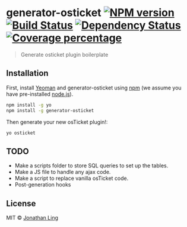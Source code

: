 # generator-osticket [![NPM version][npm-image]][npm-url] [![Build Status][travis-image]][travis-url] [![Dependency Status][daviddm-image]][daviddm-url] [![Coverage percentage][coveralls-image]][coveralls-url]
> Generate osticket plugin boilerplate

## Installation

First, install [Yeoman](http://yeoman.io) and generator-osticket using [npm](https://www.npmjs.com/) (we assume you have pre-installed [node.js](https://nodejs.org/)).

```bash
npm install -g yo
npm install -g generator-osticket
```

Then generate your new osTicket plugin!:

```bash
yo osticket
```

## TODO

* Make a scripts folder to store SQL queries to set up the tables.
* Make a JS file to handle any ajax code.
* Make a script to replace vanilla osTicket code.
* Post-generation hooks


## License

MIT © [Jonathan Ling](https://jonathanling.net)


[npm-image]: https://badge.fury.io/js/generator-osticket.svg
[npm-url]: https://npmjs.org/package/generator-osticket
[travis-image]: https://travis-ci.org/colonelpopcorn/generator-osticket.svg?branch=master
[travis-url]: https://travis-ci.org/colonelpopcorn/generator-osticket
[daviddm-image]: https://david-dm.org/colonelpopcorn/generator-osticket.svg?theme=shields.io
[daviddm-url]: https://david-dm.org/colonelpopcorn/generator-osticket
[coveralls-image]: https://coveralls.io/repos/colonelpopcorn/generator-osticket/badge.svg
[coveralls-url]: https://coveralls.io/r/colonelpopcorn/generator-osticket
